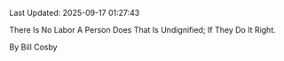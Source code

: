 Last Updated: 2025-09-17 01:27:43

There Is No Labor A Person Does That Is Undignified; If They Do It Right.

By Bill Cosby